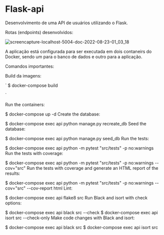 # Flask-api

Desenvolvimento de uma API de usuários utilizando o Flask. 

Rotas (endpoints) desenvolvidos:

![screencapture-localhost-5004-doc-2022-08-23-01_03_18](https://user-images.githubusercontent.com/64854811/186067204-87fc0419-9575-48fe-a83c-2ed023baa105.png)

A aplicação está configurada para ser executada em dois contaneirs do Docker, sendo um para o banco de dados e outro para a aplicação.

Comandos importantes:

Build da imagens:

`
$ docker-compose build

`


Run the containers:

$ docker-compose up -d
Create the database:

$ docker-compose exec api python manage.py recreate_db
Seed the database:

$ docker-compose exec api python manage.py seed_db
Run the tests:

$ docker-compose exec api python -m pytest "src/tests" -p no:warnings
Run the tests with coverage:

$ docker-compose exec api python -m pytest "src/tests" -p no:warnings --cov="src"
Run the tests with coverage and generate an HTML report of the results:

$ docker-compose exec api python -m pytest "src/tests" -p no:warnings --cov="src" --cov-report html
Lint:

$ docker-compose exec api flake8 src
Run Black and isort with check options:

$ docker-compose exec api black src --check
$ docker-compose exec api isort src --check-only
Make code changes with Black and isort:

$ docker-compose exec api black src
$ docker-compose exec api isort src


